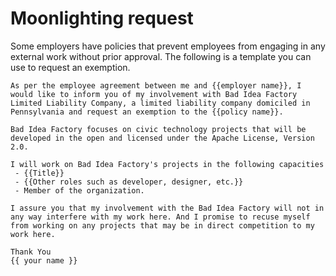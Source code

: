 # Moonlighting request

Some employers have policies that prevent employees from engaging in any external work without prior approval. The following is a template you can use to request an exemption.

```
As per the employee agreement between me and {{employer name}}, I would like to inform you of my involvement with Bad Idea Factory Limited Liability Company, a limited liability company domiciled in Pennsylvania and request an exemption to the {{policy name}}.

Bad Idea Factory focuses on civic technology projects that will be developed in the open and licensed under the Apache License, Version 2.0.

I will work on Bad Idea Factory's projects in the following capacities
 - {{Title}}
 - {{Other roles such as developer, designer, etc.}}
 - Member of the organization.

I assure you that my involvement with the Bad Idea Factory will not in any way interfere with my work here. And I promise to recuse myself from working on any projects that may be in direct competition to my work here.

Thank You
{{ your name }}
```

